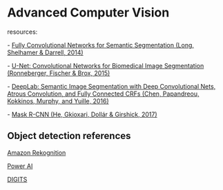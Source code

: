 # Advanced Computer Vision

resources:

-​ [Fully Convolutional Networks for Semantic Segmentation (Long, Shelhamer & Darrell, 2014)](https://people.eecs.berkeley.edu/~shelhamer/data/fcn.pdf)


-​ [U-Net: Convolutional Networks for Biomedical Image Segmentation (Ronneberger, Fischer & Brox, 2015)](https://lmb.informatik.uni-freiburg.de/people/ronneber/u-net/)


-​ [DeepLab: Semantic Image Segmentation with Deep Convolutional Nets, Atrous Convolution, and Fully Connected CRFs
  (Chen, Papandreou, Kokkinos, Murphy, and Yuille, 2016)](http://liangchiehchen.com/projects/DeepLab.html)



-​ [Mask R-CNN (He, Gkioxari, Dollár & Girshick, 2017)](https://arxiv.org/abs/1703.06870)

## Object detection references

[Amazon Rekognition](https://aws.amazon.com/rekognition/?blog-cards.sort-by=item.additionalFields.createdDate&blog-cards.sort-order=desc)

[Power AI](https://cloud.ibm.com/catalog#services)

[DIGITS](https://developer.nvidia.com/digits)

